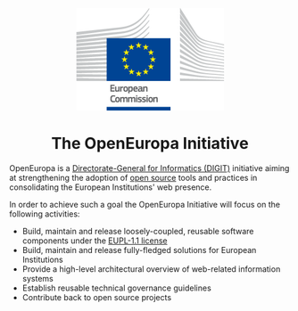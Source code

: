<p align="center"><img src="./assets/logo.png"/></p>
<h1 align="center">The OpenEuropa Initiative</h1>

OpenEuropa is a [Directorate-General for Informatics (DIGIT)][1] initiative aiming at strengthening the adoption
of [open source][2] tools and practices in consolidating the European Institutions' web presence.

In order to achieve such a goal the OpenEuropa Initiative will focus on the following activities:

- Build, maintain and release loosely-coupled, reusable software components under the [EUPL-1.1 license][3]
- Build, maintain and release fully-fledged solutions for European Institutions
- Provide a high-level architectural overview of web-related information systems
- Establish reusable technical governance guidelines
- Contribute back to open source projects


[1]: https://ec.europa.eu/info/departments/informatics
[2]: https://opensource.org
[3]: https://opensource.org/licenses/EUPL-1.1